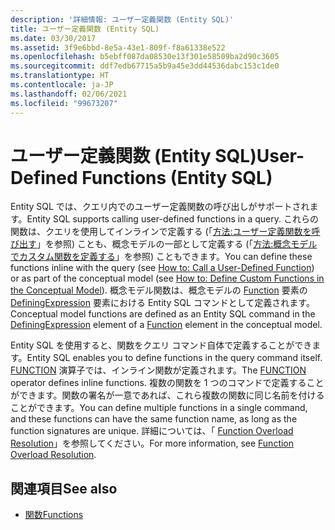 ```yaml
---
description: '詳細情報: ユーザー定義関数 (Entity SQL)'
title: ユーザー定義関数 (Entity SQL)
ms.date: 03/30/2017
ms.assetid: 3f9e6bbd-8e5a-43e1-809f-f8a61338e522
ms.openlocfilehash: b5ebff087da08530e13f301e58509ba2d90c3605
ms.sourcegitcommit: ddf7edb67715a5b9a45e3dd44536dabc153c1de0
ms.translationtype: HT
ms.contentlocale: ja-JP
ms.lasthandoff: 02/06/2021
ms.locfileid: "99673207"
---
```

# <a name="user-defined-functions-entity-sql"></a><span data-ttu-id="a60bb-103">ユーザー定義関数 (Entity SQL)</span><span class="sxs-lookup"><span data-stu-id="a60bb-103">User-Defined Functions (Entity SQL)</span></span>

<span data-ttu-id="a60bb-104">Entity SQL では、クエリ内でのユーザー定義関数の呼び出しがサポートされます。</span><span class="sxs-lookup"><span data-stu-id="a60bb-104">Entity SQL supports calling user-defined functions in a query.</span></span> <span data-ttu-id="a60bb-105">これらの関数は、クエリを使用してインラインで定義する (「[方法:ユーザー定義関数を呼び出す](/previous-versions/dotnet/netframework-4.0/dd490951(v=vs.100))」を参照) ことも、概念モデルの一部として定義する (「[方法:概念モデルでカスタム関数を定義する](/previous-versions/dotnet/netframework-4.0/dd456812(v=vs.100))」を参照) こともできます。</span><span class="sxs-lookup"><span data-stu-id="a60bb-105">You can define these functions inline with the query (see [How to: Call a User-Defined Function](/previous-versions/dotnet/netframework-4.0/dd490951(v=vs.100))) or as part of the conceptual model (see [How to: Define Custom Functions in the Conceptual Model](/previous-versions/dotnet/netframework-4.0/dd456812(v=vs.100))).</span></span> <span data-ttu-id="a60bb-106">概念モデル関数は、概念モデルの [Function](/ef/ef6/modeling/designer/advanced/edmx/csdl-spec#function-element-csdl) 要素の [DefiningExpression](/ef/ef6/modeling/designer/advanced/edmx/csdl-spec#definingexpression-element-csdl) 要素における Entity SQL コマンドとして定義されます。</span><span class="sxs-lookup"><span data-stu-id="a60bb-106">Conceptual model functions are defined as an Entity SQL command in the [DefiningExpression](/ef/ef6/modeling/designer/advanced/edmx/csdl-spec#definingexpression-element-csdl) element of a [Function](/ef/ef6/modeling/designer/advanced/edmx/csdl-spec#function-element-csdl) element in the conceptual model.</span></span>  
  
 <span data-ttu-id="a60bb-107">Entity SQL を使用すると、関数をクエリ コマンド自体で定義することができます。</span><span class="sxs-lookup"><span data-stu-id="a60bb-107">Entity SQL enables you to define functions in the query command itself.</span></span> <span data-ttu-id="a60bb-108">[FUNCTION](function-entity-sql.md) 演算子では、インライン関数が定義されます。</span><span class="sxs-lookup"><span data-stu-id="a60bb-108">The [FUNCTION](function-entity-sql.md) operator defines inline functions.</span></span> <span data-ttu-id="a60bb-109">複数の関数を 1 つのコマンドで定義することができます。関数の署名が一意であれば、これら複数の関数に同じ名前を付けることができます。</span><span class="sxs-lookup"><span data-stu-id="a60bb-109">You can define multiple functions in a single command, and these functions can have the same function name, as long as the function signatures are unique.</span></span> <span data-ttu-id="a60bb-110">詳細については、「 [Function Overload Resolution](function-overload-resolution-entity-sql.md)」を参照してください。</span><span class="sxs-lookup"><span data-stu-id="a60bb-110">For more information, see [Function Overload Resolution](function-overload-resolution-entity-sql.md).</span></span>  
  
## <a name="see-also"></a><span data-ttu-id="a60bb-111">関連項目</span><span class="sxs-lookup"><span data-stu-id="a60bb-111">See also</span></span>

- [<span data-ttu-id="a60bb-112">関数</span><span class="sxs-lookup"><span data-stu-id="a60bb-112">Functions</span></span>](functions-entity-sql.md)
